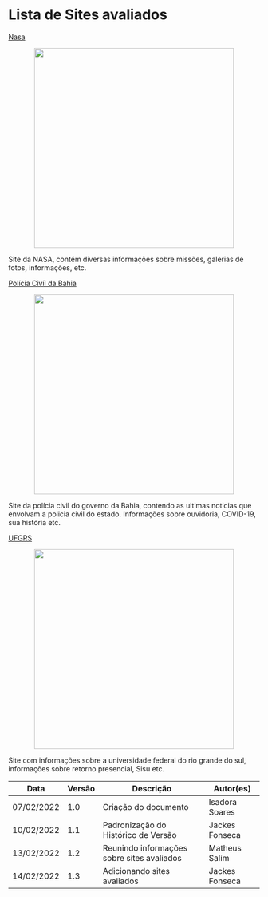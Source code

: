# Lista de Sites avaliados

[Nasa](https://www.nasa.gov/)

<center>
  <img width="400" src="https://user-images.githubusercontent.com/53023400/153862794-4fe618ec-d6a7-4245-8899-2a951acd2e83.png"><br>
</center>

<p> Site da NASA, contém diversas informações sobre missões, galerias de fotos, informações, etc. </p>

[Polícia Civíl da Bahia](http://www.policiacivil.ba.gov.br/)

<center>
  <img width="400" src="https://user-images.githubusercontent.com/53023400/153863258-fd1e3e6b-f38e-46a7-8419-f8634fc76412.png"><br>
</center>

<p> Site da polícia civil do governo da Bahia, contendo as ultimas noticias que envolvam a policia civil do estado. Informações sobre ouvidoria, COVID-19, sua história etc. </p>

[UFGRS](http://www.ufrgs.br/ufrgs/inicial)

<center>
  <img width="400" src="https://user-images.githubusercontent.com/53023400/153863521-d92f5a32-bfa0-48d1-8b64-7ebd18369313.png"><br>
</center>

<p> Site com informações sobre a universidade federal do rio grande do sul, informações sobre retorno presencial, Sisu etc. </p>

| Data       | Versão | Descrição                                  | Autor(es)      |
| ---------- | ------ | ------------------------------------------ | -------------- |
| 07/02/2022 | 1.0    | Criação do documento                       | Isadora Soares |
| 10/02/2022 | 1.1    | Padronização do Histórico de Versão        | Jackes Fonseca |
| 13/02/2022 | 1.2    | Reunindo informações sobre sites avaliados | Matheus Salim  |
| 14/02/2022 | 1.3    | Adicionando sites avaliados                | Jackes Fonseca |
